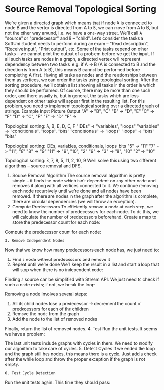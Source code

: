 # Source Removal Topological Sorting
We’re given a directed graph which means that if node A is connected to node B and the vertex is directed from A to B, we can move from A to B, but not the other way around, i.e. we have a one-way street. We’ll call A "source" or "predecessor" and B – "child".
Let’s consider the tasks a SoftUni student needs to perform during an exam – "Read description", "Receive input", "Print output", etc.
Some of the tasks depend on other tasks – we cannot print the output of a problem before we get the input. If all such tasks are nodes in a graph, a directed vertex will represent dependency between two tasks, e.g. if A -> B (A is connected to B and the direction is from A to B), this means B cannot be performed before completing A first. Having all tasks as nodes and the relationships between them as vertices, we can order the tasks using topological sorting.
After the sorting procedure, we’ll obtain a list showing all tasks in the order in which they should be performed. Of course, there may be more than one such order, and there usually is, but in general, the tasks which are less dependent on other tasks will appear first in the resulting list.
For this problem, you need to implement topological sorting over a directed graph of strings.
Example
Input
Picture
Output
"A" -> "B", "C"
"B" -> "D", "E"
"C" -> "F"
"D" -> "C", "F"
"E" -> "D"
"F" ->

Topological sorting:
A, B, E, D, C, F
"IDEs" -> "variables", "loops"
"variables" -> "conditionals", "loops", "bits"
"conditionals" -> "loops"
"loops" -> "bits"
"bits"

Topological sorting:
IDEs, variables, conditionals, loops, bits
"5" -> "11"
"7" -> "11", "8"
"8" -> "9"
"11" -> "9", "10", "2"
"9" ->
"3" -> "8", "10"
"2" ->
"10"

Topological sorting: 3, 7, 8, 5, 11, 2, 10, 9
We’ll solve this using two different algorithms – source removal and DFS.
1. Source Removal Algorithm
The source removal algorithm is pretty simple – it finds the node which isn’t dependent on any other node and removes it along with all vertices connected to it.
We continue removing each node recursively until we’re done and all nodes have been removed. If there are nodes in the graph after the algorithm is complete, there are circular dependencies (we will throw an exception).
2. Compute Predecessors
To efficiently remove a node at each step, we need to know the number of predecessors for each node. To do this, we will calculate the number of predecessors beforehand.
Create a map to store the predecessor count for each node:

Compute the predecessor count for each node:

    3. Remove Independent Nodes
Now that we know how many predecessors each node has, we just need to:
1. Find a node without predecessors and remove it
2. Repeat until we’re done
We’ll keep the result in a list and start a loop that will stop when there is no independent node:

Finding a source can be simplified with Stream API. We just need to check if such a node exists; if not, we break the loop:

Removing a node involves several steps:
1. All its child nodes lose a predecessor -> decrement the count of predecessors for each of the children
2. Remove the node from the graph
3. Add the node to the list of removed nodes

Finally, return the list of removed nodes.
4. Test
Run the unit tests. It seems we have a problem:

The last unit tests include graphs with cycles in them. We need to modify our algorithm to take care of cycles.
5. Detect Cycles
If we ended the loop and the graph still has nodes, this means there is a cycle. Just add a check after the while loop and throw the proper exception if the graph is not empty:

    6. Test Cycle Detection
Run the unit tests again. This time they should pass: